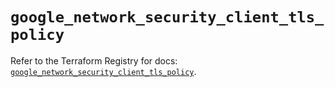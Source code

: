 # `google_network_security_client_tls_policy`

Refer to the Terraform Registry for docs: [`google_network_security_client_tls_policy`](https://registry.terraform.io/providers/hashicorp/google-beta/5.15.0/docs/resources/google_network_security_client_tls_policy).
